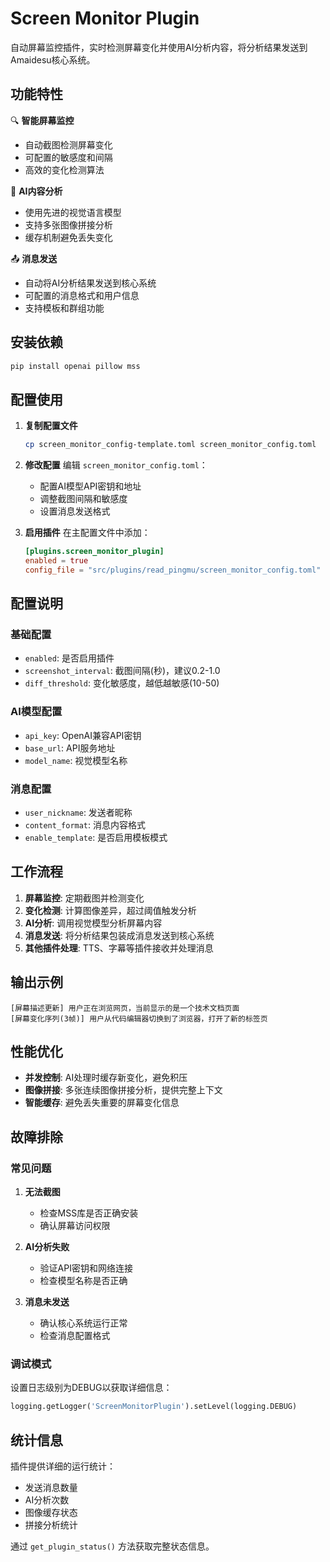 # Screen Monitor Plugin

自动屏幕监控插件，实时检测屏幕变化并使用AI分析内容，将分析结果发送到Amaidesu核心系统。

## 功能特性

🔍 **智能屏幕监控**
- 自动截图检测屏幕变化
- 可配置的敏感度和间隔
- 高效的变化检测算法

🤖 **AI内容分析**  
- 使用先进的视觉语言模型
- 支持多张图像拼接分析
- 缓存机制避免丢失变化

📤 **消息发送**
- 自动将AI分析结果发送到核心系统
- 可配置的消息格式和用户信息
- 支持模板和群组功能

## 安装依赖

```bash
pip install openai pillow mss
```

## 配置使用

1. **复制配置文件**
   ```bash
   cp screen_monitor_config-template.toml screen_monitor_config.toml
   ```

2. **修改配置**
   编辑 `screen_monitor_config.toml`：
   - 配置AI模型API密钥和地址
   - 调整截图间隔和敏感度
   - 设置消息发送格式

3. **启用插件**
   在主配置文件中添加：
   ```toml
   [plugins.screen_monitor_plugin]
   enabled = true
   config_file = "src/plugins/read_pingmu/screen_monitor_config.toml"
   ```

## 配置说明

### 基础配置
- `enabled`: 是否启用插件
- `screenshot_interval`: 截图间隔(秒)，建议0.2-1.0
- `diff_threshold`: 变化敏感度，越低越敏感(10-50)

### AI模型配置  
- `api_key`: OpenAI兼容API密钥
- `base_url`: API服务地址
- `model_name`: 视觉模型名称

### 消息配置
- `user_nickname`: 发送者昵称
- `content_format`: 消息内容格式
- `enable_template`: 是否启用模板模式

## 工作流程

1. **屏幕监控**: 定期截图并检测变化
2. **变化检测**: 计算图像差异，超过阈值触发分析  
3. **AI分析**: 调用视觉模型分析屏幕内容
4. **消息发送**: 将分析结果包装成消息发送到核心系统
5. **其他插件处理**: TTS、字幕等插件接收并处理消息

## 输出示例

```
[屏幕描述更新] 用户正在浏览网页，当前显示的是一个技术文档页面
[屏幕变化序列(3帧)] 用户从代码编辑器切换到了浏览器，打开了新的标签页
```

## 性能优化

- **并发控制**: AI处理时缓存新变化，避免积压
- **图像拼接**: 多张连续图像拼接分析，提供完整上下文
- **智能缓存**: 避免丢失重要的屏幕变化信息

## 故障排除

### 常见问题

1. **无法截图**
   - 检查MSS库是否正确安装
   - 确认屏幕访问权限

2. **AI分析失败**  
   - 验证API密钥和网络连接
   - 检查模型名称是否正确

3. **消息未发送**
   - 确认核心系统运行正常
   - 检查消息配置格式

### 调试模式

设置日志级别为DEBUG以获取详细信息：
```python
logging.getLogger('ScreenMonitorPlugin').setLevel(logging.DEBUG)
```

## 统计信息

插件提供详细的运行统计：
- 发送消息数量
- AI分析次数  
- 图像缓存状态
- 拼接分析统计

通过 `get_plugin_status()` 方法获取完整状态信息。 